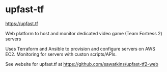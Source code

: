 # upfast-tf

https://upfast.tf  

Web platform to host and monitor dedicated video game (Team Fortress 2) servers

Uses Terraform and Ansible to provision and configure servers on AWS EC2.
Monitoring for servers with custon scripts/APIs. 

See website for upfast.tf at https://github.com/sawatkins/upfast-tf2-web

